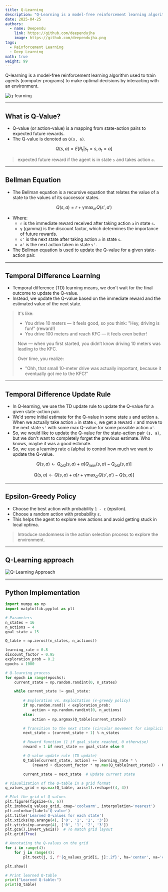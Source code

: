 ```yaml
---
title: Q-Learning
description: "Q-Learning is a model-free reinforcement learning algorithm that learns the value of actions in a given state, enabling an agent to make optimal decisions."
date: 2025-04-25
authors:
  - name: Deependu
    link: https://github.com/deependujha
    image: https://github.com/deependujha.png
tags:
  - Reinforcement Learning
  - Deep Learning
math: true
weight: 99
---
```


Q-learning is a model-free reinforcement learning algorithm used to train agents (computer programs) to make optimal decisions by interacting with an environment.

![q-learning](/blogs/rl/q-learning.png)

---

## What is Q-Value?

- Q-value (or action-value) is a mapping from state-action pairs to expected future rewards.
- The Q-value is denoted as `Q(s, a)`.

$$ Q(s, a) = E[R_t | s_t = s, a_t = a] $$

> expected future reward if the agent is in state `s` and takes action `a`.

---

## Bellman Equation

- The Bellman equation is a recursive equation that relates the value of a state to the values of its successor states.

$$ Q(s, a) = r + \gamma \max_{a'} Q(s', a') $$

- Where:
  - `r` is the immediate reward received after taking action `a` in state `s`.
  - `γ` (gamma) is the discount factor, which determines the importance of future rewards.
  - `s'` is the next state after taking action `a` in state `s`.
  - `a'` is the next action taken in state `s'`.
- The Bellman equation is used to update the Q-value for a given state-action pair.

---

## Temporal Difference Learning

- Temporal difference (TD) learning means, we don't wait for the final outcome to update the Q-value.
- Instead, we update the Q-value based on the immediate reward and the estimated value of the next state.

> It's like:
>
> - You drive 10 meters — it feels good, so you think: "Hey, driving is fun!" (reward!)
> - You drive 100 meters and reach KFC — it feels even better!
>
> Now — when you first started, you didn’t know driving 10 meters was leading to the KFC.
>
> Over time, you realize:
>
> - "Ohh, that small 10-meter drive was actually important, because it eventually got me to the KFC!"

---

## Temporal Difference Update Rule

- In Q-learning, we use the TD update rule to update the Q-value for a given state-action pair.
- We'd some initial estimate for the Q-value in some state `s` and action `a`. When we actually take action `a` in state `s`, we get a reward `r` and move to the next state `s'` with some max Q-value for some possible action `a'`.
- So, we would like to update the Q-value for the state-action pair `(s, a)`, but we don't want to completely forget the previous estimate. Who knows, maybe it was a good estimate.
- So, we use a learning rate `α` (alpha) to control how much we want to update the Q-value.

$$ Q(s, a) \leftarrow Q_{old}(s,a) + \alpha [Q_{new}(s,a) - Q_{old}(s,a)] $$

$$ Q(s, a) \leftarrow Q(s, a) + \alpha [r + \gamma \max_{a'} Q(s', a') - Q(s, a)] $$

---

## Epsilon-Greedy Policy

- Choose the best action with probability `1 - ε` (epsilon).
- Choose a random action with probability `ε`.
- This helps the agent to explore new actions and avoid getting stuck in local optima.

> Introduce randomness in the action selection process to explore the environment.

---

## Q-Learning approach

![Q-Learning Approach](/blogs/rl/q_learning_approach.png)

---

## Python Implementation

```python
import numpy as np
import matplotlib.pyplot as plt

# Parameters
n_states = 16  
n_actions = 4 
goal_state = 15 

Q_table = np.zeros((n_states, n_actions))

learning_rate = 0.8
discount_factor = 0.95
exploration_prob = 0.2
epochs = 1000

# Q-learning process
for epoch in range(epochs):
    current_state = np.random.randint(0, n_states) 

    while current_state != goal_state:
        
        # Exploration vs. Exploitation (ϵ-greedy policy)
        if np.random.rand() < exploration_prob:
            action = np.random.randint(0, n_actions)  
        else:
            action = np.argmax(Q_table[current_state]) 

        # Transition to the next state (circular movement for simplicity)
        next_state = (current_state + 1) % n_states

        # Reward function (1 if goal_state reached, 0 otherwise)
        reward = 1 if next_state == goal_state else 0

        # Q-value update rule (TD update)
        Q_table[current_state, action] += learning_rate * \
            (reward + discount_factor * np.max(Q_table[next_state]) - Q_table[current_state, action])

        current_state = next_state  # Update current state

# Visualization of the Q-table in a grid format 
q_values_grid = np.max(Q_table, axis=1).reshape((4, 4)) 

# Plot the grid of Q-values
plt.figure(figsize=(6, 6))
plt.imshow(q_values_grid, cmap='coolwarm', interpolation='nearest')
plt.colorbar(label='Q-value')
plt.title('Learned Q-values for each state')
plt.xticks(np.arange(4), ['0', '1', '2', '3'])
plt.yticks(np.arange(4), ['0', '1', '2', '3'])
plt.gca().invert_yaxis()  # To match grid layout
plt.grid(True)

# Annotating the Q-values on the grid
for i in range(4):
    for j in range(4):
        plt.text(j, i, f'{q_values_grid[i, j]:.2f}', ha='center', va='center', color='black')

plt.show()

# Print learned Q-table
print("Learned Q-table:")
print(Q_table)

```
